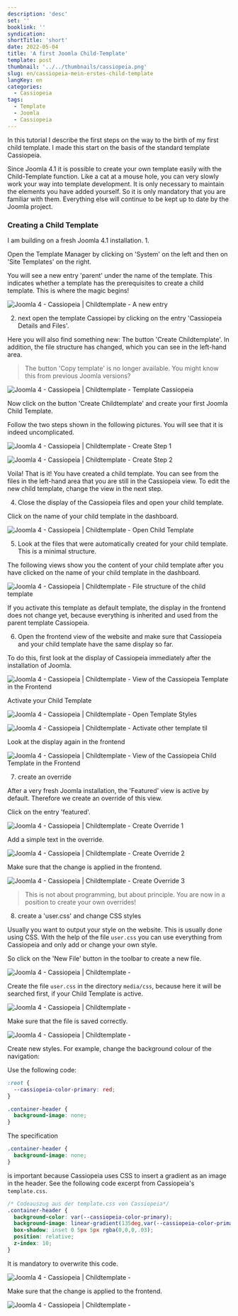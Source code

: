 ```yaml
---
description: 'desc'
set: ''
booklink: ''
syndication:
shortTitle: 'short'
date: 2022-05-04
title: 'A first Joomla Child-Template'
template: post
thumbnail: '../../thumbnails/cassiopeia.png'
slug: en/cassiopeia-mein-erstes-child-template
langKey: en
categories:
  - Cassiopeia
tags:
  - Template
  - Joomla
  - Cassiopeia
---
```


In this tutorial I describe the first steps on the way to the birth of my first child template. I made this start on the basis of the standard template Cassiopeia.

Since Joomla 4.1 it is possible to create your own template easily with the Child-Template function. Like a cat at a mouse hole, you can very slowly work your way into template development. It is only necessary to maintain the elements you have added yourself. So it is only mandatory that you are familiar with them. Everything else will continue to be kept up to date by the Joomla project.

### Creating a Child Template

I am building on a fresh Joomla 4.1 installation. 1.

Open the Template Manager by clicking on 'System' on the left and then on 'Site Templates' on the right.

You will see a new entry 'parent' under the name of the template. This indicates whether a template has the prerequisites to create a child template. This is where the magic begins!

![Joomla 4 - Cassiopeia | Childtemplate - A new entry](/images/child1.png)

2. next open the template Cassiopei by clicking on the entry 'Cassiopeia Details and Files'.

Here you will also find something new: The button 'Create Childtemplate'. In addition, the file structure has changed, which you can see in the left-hand area. 

> The button 'Copy template' is no longer available. You might know this from previous Joomla versions?

![Joomla 4 - Cassiopeia | Childtemplate - Template Cassiopeia](/images/child2.png)

Now click on the button 'Create Childtemplate' and create your first Joomla Child Template.

Follow the two steps shown in the following pictures. You will see that it is indeed uncomplicated.

![Joomla 4 - Cassiopeia | Childtemplate - Create Step 1](/images/child3.png)

![Joomla 4 - Cassiopeia | Childtemplate - Create Step 2](/images/child4.png)

Voila! That is it! You have created a child template. You can see from the files in the left-hand area that you are still in the Cassiopeia view. To edit the new child template, change the view in the next step. 

4. Close the display of the Cassiopeia files and open your child template.

Click on the name of your child template in the dashboard.

![Joomla 4 - Cassiopeia | Childtemplate - Open Child Template ](/images/child5.png)

5. Look at the files that were automatically created for your child template. This is a minimal structure.

The following views show you the content of your child template after you have clicked on the name of your child template in the dashboard.

![Joomla 4 - Cassiopeia | Childtemplate - File structure of the child template](/images/child6.png)

If you activate this template as default template, the display in the frontend does not change yet, because everything is inherited and used from the parent template Cassiopeia. 

6. Open the frontend view of the website and make sure that Cassiopeia and your child template have the same display so far.

To do this, first look at the display of Cassiopeia immediately after the installation of Joomla.

![Joomla 4 - Cassiopeia | Childtemplate - View of the Cassiopeia Template in the Frontend](/images/child7.png)

Activate your Child Template

![Joomla 4 - Cassiopeia | Childtemplate - Open Template Styles](/images/child8a.png)

![Joomla 4 - Cassiopeia | Childtemplate - Activate other template til](/images/child8.png)

Look at the display again in the frontend

![Joomla 4 - Cassiopeia | Childtemplate - View of the Cassiopeia Child Template in the Frontend](/images/child7.png)

7. create an override

After a very fresh Joomla installation, the 'Featured' view is active by default. Therefore we create an override of this view. 

Click on the entry 'featured'.

![Joomla 4 - Cassiopeia | Childtemplate - Create Override 1](/images/child9a.png)

Add a simple text in the override.

![Joomla 4 - Cassiopeia | Childtemplate - Create Override 2](/images/child9b.png)

Make sure that the change is applied in the frontend.

![Joomla 4 - Cassiopeia | Childtemplate - Create Override 3](/images/child9.png)

> This is not about programming, but about principle. You are now in a position to create your own overrides!

8. create a 'user.css' and change CSS styles

Usually you want to output your style on the website. This is usually done using CSS. With the help of the file `user.css` you can use everything from Cassiopeia and only add or change your own style.

So click on the 'New File' button in the toolbar to create a new file.

![Joomla 4 - Cassiopeia | Childtemplate - ](/images/child10a.png)

Create the file `user.css` in the directory `media/css`, because here it will be searched first, if your Child Template is active.
 
![Joomla 4 - Cassiopeia | Childtemplate - ](/images/child10b.png)

Make sure that the file is saved correctly.

![Joomla 4 - Cassiopeia | Childtemplate - ](/images/child10c.png)

Create new styles. For example, change the background colour of the navigation:

Use the following code:

```css
:root {
  --cassiopeia-color-primary: red;
}

.container-header {
  background-image: none;
}
```

The specification 

```css
.container-header {
  background-image: none;
}
```

is important because Cassiopeia uses CSS to insert a gradient as an image in the header. See the following code excerpt from Cassiopeia's `template.css`. 

```css
/* Codeauszug aus der template.css von Cassiopeia*/
.container-header {
  background-color: var(--cassiopeia-color-primary);
  background-image: linear-gradient(135deg,var(--cassiopeia-color-primary) 0,var(--cassiopeia-color-hover) 100%);
  box-shadow: inset 0 5px 5px rgba(0,0,0,.03);
  position: relative;
  z-index: 10;
}
```
It is mandatory to overwrite this code.
 
![Joomla 4 - Cassiopeia | Childtemplate - ](/images/child10d.png)

Make sure that the change is applied to the frontend.

![Joomla 4 - Cassiopeia | Childtemplate - ](/images/child10.png)
<img src="https://vg05.met.vgwort.de/na/d853bd401a674539a14dbe522babd39d" width="1" height="1" alt="">